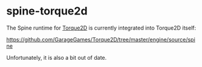 # spine-torque2d

The Spine runtime for [Torque2D](https://www.garagegames.com/products/torque-2d) is currently integrated into Torque2D itself:

https://github.com/GarageGames/Torque2D/tree/master/engine/source/spine

Unfortunately, it is also a bit out of date.
